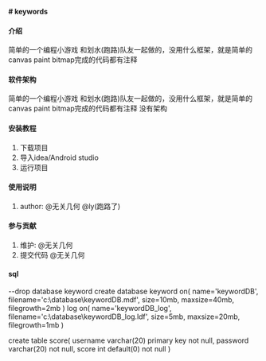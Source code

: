  **# keywords** 

#### 介绍
简单的一个编程小游戏 和划水(跑路)队友一起做的，没用什么框架，就是简单的canvas paint bitmap完成的代码都有注释 

#### 软件架构
简单的一个编程小游戏 和划水(跑路)队友一起做的，没用什么框架，就是简单的canvas paint bitmap完成的代码都有注释
没有架构



#### 安装教程


    
1. 下载项目
1. 导入idea/Android studio
1. 运行项目


#### 使用说明

1.  author: @无关几何 @ly(跑路了)


#### 参与贡献

1.   维护: @无关几何
1.   提交代码 @无关几何

  
#### sql
  --drop database keyword
  create database keyword on(
  name='keywordDB',
  filename='c:\database\keywordDB.mdf',
  size=10mb,
  maxsize=40mb,
  filegrowth=2mb
  ) log on(
  name='keywordDB_log',
  filename='c:\database\keywordDB_log.ldf',
  size=5mb,
  maxsize=20mb,
  filegrowth=1mb
  )
  
  create table score(
  	username varchar(20) primary key not null,
  	password varchar(20) not null,
  	score int default(0) not null
  )



